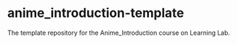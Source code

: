 # anime_introduction-template
The template repository for the Anime_Introduction course on Learning Lab.

